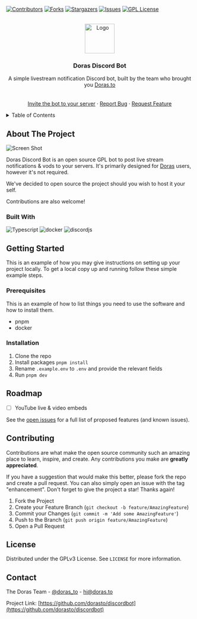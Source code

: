<!-- Improved compatibility of back to top link: See: https://github.com/othneildrew/Best-README-Template/pull/73 -->
<a id="readme-top"></a>
<!--
*** Thanks for checking out the Best-README-Template. If you have a suggestion
*** that would make this better, please fork the repo and create a pull request
*** or simply open an issue with the tag "enhancement".
*** Don't forget to give the project a star!
*** Thanks again! Now go create something AMAZING! :D
-->



<!-- PROJECT SHIELDS -->
<!--
*** I'm using markdown "reference style" links for readability.
*** Reference links are enclosed in brackets [ ] instead of parentheses ( ).
*** See the bottom of this document for the declaration of the reference variables
*** for contributors-url, forks-url, etc. This is an optional, concise syntax you may use.
*** https://www.markdownguide.org/basic-syntax/#reference-style-links
-->
[![Contributors][contributors-shield]][contributors-url]
[![Forks][forks-shield]][forks-url]
[![Stargazers][stars-shield]][stars-url]
[![Issues][issues-shield]][issues-url]
[![GPL License][license-shield]][license-url]



<!-- PROJECT LOGO -->
<br />
<div align="center">
  <a href="https://github.com/dorasto/discordbot">
    <img src="images/logo.png" alt="Logo" width="80" height="80">
  </a>

<h3 align="center">Doras Discord Bot</h3>

  <p align="center">
    A simple livestream notification Discord bot, built by the team who brought you <a href="https://doras.to">Doras.to</a>
    <br />
<!--     <a href="https://github.com/dorasto/discordbot"><strong>Explore the docs »</strong></a> -->
    <br />
    <br />
    <a href="https://discord.com/oauth2/authorize?client_id=1178674222873198612">Invite the bot to your server</a>
    ·
    <a href="https://github.com/dorasto/discordbot/issues/new?labels=bug&template=bug-report---.md">Report Bug</a>
    ·
    <a href="https://github.com/dorasto/discordbot/issues/new?labels=enhancement&template=feature-request---.md">Request Feature</a>
  </p>
</div>



<!-- TABLE OF CONTENTS -->
<details>
  <summary>Table of Contents</summary>
  <ol>
    <li>
      <a href="#about-the-project">About The Project</a>
      <ul>
        <li><a href="#built-with">Built With</a></li>
      </ul>
    </li>
    <li>
      <a href="#getting-started">Getting Started</a>
      <ul>
        <li><a href="#prerequisites">Prerequisites</a></li>
        <li><a href="#installation">Installation</a></li>
      </ul>
    </li>
    <li><a href="#roadmap">Roadmap</a></li>
    <li><a href="#contributing">Contributing</a></li>
    <li><a href="#license">License</a></li>
    <li><a href="#contact">Contact</a></li>
  </ol>
</details>



<!-- ABOUT THE PROJECT -->
## About The Project

![Screen Shot](https://cdn.doras.to/doras/dorasbot/Screenshot%202024-07-23%20065736.png)

Doras Discord Bot is an open source GPL bot to post live stream notifications & vods to your servers. It's primarily designed for [Doras] users, however it's not required.

We've decided to open source the project should you wish to host it your self. 

Contributions are also welcome!

### Built With

![Typescript]
![docker]
![discordjs]


<!-- GETTING STARTED -->
## Getting Started

This is an example of how you may give instructions on setting up your project locally.
To get a local copy up and running follow these simple example steps.

### Prerequisites

This is an example of how to list things you need to use the software and how to install them.
* pnpm
* docker

### Installation

1. Clone the repo
2. Install packages `pnpm install`
3. Rename `.example.env` to `.env` and provide the relevant fields
4. Run `pnpm dev`

<!-- ROADMAP -->
## Roadmap

- [ ] YouTube live & video embeds

See the [open issues](https://github.com/dorasto/discordbot/issues) for a full list of proposed features (and known issues).

<!-- CONTRIBUTING -->
## Contributing

Contributions are what make the open source community such an amazing place to learn, inspire, and create. Any contributions you make are **greatly appreciated**.

If you have a suggestion that would make this better, please fork the repo and create a pull request. You can also simply open an issue with the tag "enhancement".
Don't forget to give the project a star! Thanks again!

1. Fork the Project
2. Create your Feature Branch (`git checkout -b feature/AmazingFeature`)
3. Commit your Changes (`git commit -m 'Add some AmazingFeature'`)
4. Push to the Branch (`git push origin feature/AmazingFeature`)
5. Open a Pull Request

<!-- LICENSE -->
## License

Distributed under the GPLv3 License. See `LICENSE` for more information.


<!-- CONTACT -->
## Contact

The Doras Team - [@doras_to](https://twitter.com/doras_to) - hi@doras.to

Project Link: [https://github.com/dorasto/discordbot](https://github.com/dorasto/discordbot)

<!-- MARKDOWN LINKS & IMAGES -->
<!-- https://www.markdownguide.org/basic-syntax/#reference-style-links -->
[typescript]: https://img.shields.io/badge/typescript-3178c6?style=for-the-badge&logo=typescript&logoColor=white
[docker]: https://img.shields.io/badge/docker-2496ec?style=for-the-badge&logo=docker&logoColor=white
[discordjs]: https://img.shields.io/badge/discord.js-2496ec?style=for-the-badge&logo=discord&logoColor=white
[Doras]: https://doras.to
<!-- dummy data -->
[contributors-shield]: https://img.shields.io/github/contributors/dorasto/discordbot.svg?style=for-the-badge
[contributors-url]: https://github.com/dorasto/discordbot/graphs/contributors
[forks-shield]: https://img.shields.io/github/forks/dorasto/discordbot.svg?style=for-the-badge
[forks-url]: https://github.com/dorasto/discordbot/network/members
[stars-shield]: https://img.shields.io/github/stars/dorasto/discordbot.svg?style=for-the-badge
[stars-url]: https://github.com/dorasto/discordbot/stargazers
[issues-shield]: https://img.shields.io/github/issues/dorasto/discordbot.svg?style=for-the-badge
[issues-url]: https://github.com/dorasto/discordbot/issues
[license-shield]: https://img.shields.io/github/license/dorasto/discordbot.svg?style=for-the-badge
[license-url]: https://github.com/dorasto/discordbot/blob/master/LICENSE
[linkedin-shield]: https://img.shields.io/badge/-LinkedIn-black.svg?style=for-the-badge&logo=linkedin&colorB=555
[product-screenshot]: images/screenshot.png
[Next-url]: https://nextjs.org/
[React.js]: https://img.shields.io/badge/React-20232A?style=for-the-badge&logo=react&logoColor=61DAFB
[React-url]: https://reactjs.org/
[Vue.js]: https://img.shields.io/badge/Vue.js-35495E?style=for-the-badge&logo=vuedotjs&logoColor=4FC08D
[Vue-url]: https://vuejs.org/
[Angular.io]: https://img.shields.io/badge/Angular-DD0031?style=for-the-badge&logo=angular&logoColor=white
[Angular-url]: https://angular.io/
[Svelte.dev]: https://img.shields.io/badge/Svelte-4A4A55?style=for-the-badge&logo=svelte&logoColor=FF3E00
[Svelte-url]: https://svelte.dev/
[Laravel.com]: https://img.shields.io/badge/Laravel-FF2D20?style=for-the-badge&logo=laravel&logoColor=white
[Laravel-url]: https://laravel.com
[Bootstrap.com]: https://img.shields.io/badge/Bootstrap-563D7C?style=for-the-badge&logo=bootstrap&logoColor=white
[Bootstrap-url]: https://getbootstrap.com
[JQuery.com]: https://img.shields.io/badge/jQuery-0769AD?style=for-the-badge&logo=jquery&logoColor=white
[JQuery-url]: https://jquery.com 
